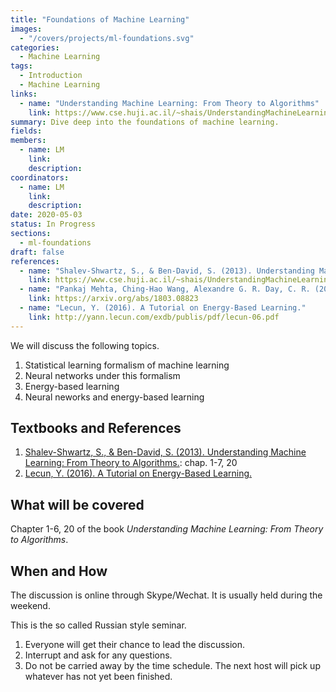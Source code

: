 ```yaml
---
title: "Foundations of Machine Learning"
images:
  - "/covers/projects/ml-foundations.svg"
categories:
  - Machine Learning
tags:
  - Introduction
  - Machine Learning
links:
  - name: "Understanding Machine Learning: From Theory to Algorithms"
    link: https://www.cse.huji.ac.il/~shais/UnderstandingMachineLearning/
summary: Dive deep into the foundations of machine learning.
fields:
members:
  - name: LM
    link:
    description:
coordinators:
  - name: LM
    link:
    description:
date: 2020-05-03
status: In Progress
sections:
  - ml-foundations
draft: false
references:
  - name: "Shalev-Shwartz, S., & Ben-David, S. (2013). Understanding Machine Learning: From Theory to Algorithms"
    link: https://www.cse.huji.ac.il/~shais/UnderstandingMachineLearning/
  - name: "Pankaj Mehta, Ching-Hao Wang, Alexandre G. R. Day, C. R. (2019). A high-bias, low-variance introduction to Machine Learning for physicists."
    link: https://arxiv.org/abs/1803.08823
  - name: "Lecun, Y. (2016). A Tutorial on Energy-Based Learning."
    link: http://yann.lecun.com/exdb/publis/pdf/lecun-06.pdf
---
```


We will discuss the following topics.

1. Statistical learning formalism of machine learning
2. Neural networks under this formalism
3. Energy-based learning
4. Neural neworks and energy-based learning

## Textbooks and References

1. [Shalev-Shwartz, S., & Ben-David, S. (2013). Understanding Machine Learning: From Theory to Algorithms.](https://www.cse.huji.ac.il/~shais/UnderstandingMachineLearning/): chap. 1-7, 20
2. [Lecun, Y. (2016). A Tutorial on Energy-Based Learning.](http://yann.lecun.com/exdb/publis/pdf/lecun-06.pdf)


## What will be covered

Chapter 1-6, 20 of the book *Understanding Machine Learning: From Theory to Algorithms*.


## When and How

The discussion is online through Skype/Wechat. It is usually held during the weekend.

This is the so called Russian style seminar.

1. Everyone will get their chance to lead the discussion.
2. Interrupt and ask for any questions.
3. Do not be carried away by the time schedule. The next host will pick up whatever has not yet been finished.


